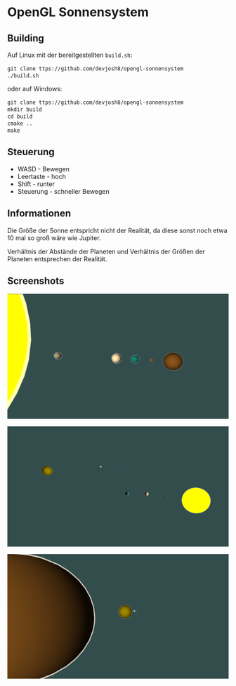 # OpenGL Sonnensystem

## Building

Auf Linux mit der bereitgestellten `build.sh`:

```
git clone ttps://github.com/devjosh8/opengl-sonnensystem
./build.sh
```

oder auf Windows:

```
git clone ttps://github.com/devjosh8/opengl-sonnensystem
mkdir build
cd build
cmake ..
make
```

## Steuerung

- WASD - Bewegen
- Leertaste - hoch
- Shift - runter
- Steuerung - schneller Bewegen

## Informationen

Die Größe der Sonne entspricht nicht der Realität, da diese sonst noch etwa 10 mal so groß wäre wie Jupiter.

Verhältnis der Abstände der Planeten und Verhältnis der Größen der Planeten entsprechen der Realität.

## Screenshots

![Screenshot](doc/screenshot1.png)


![Screenshot](doc/screenshot2.png)


![Screenshot](doc/screenshot3.png)

